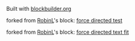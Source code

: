 Built with [blockbuilder.org](http://blockbuilder.org)

forked from <a href='http://bl.ocks.org/RobinL/'>RobinL</a>'s block: <a href='http://bl.ocks.org/RobinL/b676e77ef1341149be14cac937c31aaa'>force directed test</a>

forked from <a href='http://bl.ocks.org/RobinL/'>RobinL</a>'s block: <a href='http://bl.ocks.org/RobinL/6cdc2d3cf90ea0f1600f210ebf1cf00c'>force directed text fit</a>